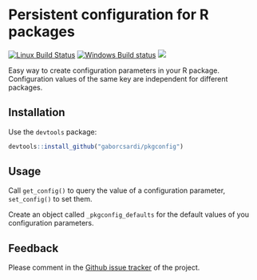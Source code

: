 
# Persistent configuration for R packages

[![Linux Build Status](https://travis-ci.org/gaborcsardi/pkgconfig.svg?branch=master)](https://travis-ci.org/gaborcsardi/pkgconfig)
[![Windows Build status](https://ci.appveyor.com/api/projects/status/github/gaborcsardi/pkgconfig?svg=true)](https://ci.appveyor.com/project/gaborcsardi/pkgconfig)
[![](http://www.r-pkg.org/badges/version/pkgconfig)](http://cran.rstudio.com/web/packages/pkgconfig/index.html)


Easy way to create configuration parameters in your R package. Configuration
values of the same key are independent for different packages.


## Installation

Use the `devtools` package:

```r
devtools::install_github("gaborcsardi/pkgconfig")
```

## Usage

Call `get_config()` to query the value of a configuration parameter,
`set_config()` to set them.

Create an object called `_pkgconfig_defaults` for the default values
of you configuration parameters.

## Feedback

Please comment in the
[Github issue tracker](https://github.com/gaborcsardi/pkgconfig/issues)
of the project.
